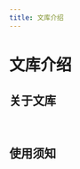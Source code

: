 ```yaml
---
title: 文库介绍
---
```


# 文库介绍

## 关于文库
<a-alert type="success" message="V文库是一个面对网络安全从业者的知识库，涉及漏洞研究，代码审计，CTF夺旗，红蓝对抗等多个安全方向，用于解决安全信息不聚合，安全资料不易找的难题。帮助网络安全从业者共同构建安全的互联网，快速验证并及时修复相关漏洞，为甲方等提出安全建设意见。" description="" showIcon>
</a-alert>
<br/>

## 使用须知

<template>
  <a-steps :current="1" status="error">
    <a-step title="获取授权" description="不允许未授权使用" />
    <a-step title="遵循使用须知" description="不遵循即刻退出" />
    <a-step title="使用文库" description="探索知识库" />
  </a-steps>
</template>
<br/>
<a-alert type="error" message="警告" description="由于传播、利用此文所提供的信息而造成的任何直接或者间接的后果及损失，均由使用者本人负责，文章作者不为此承担任何责任。文库内容中部分攻防技巧等只允许在目标授权的情况下进行使用，大部分文章来自各大安全社区，个人博客，如有侵权请立即联系公众号进行删除。若不同意以上警告信息请立即退出使用" showIcon>
</a-alert>
<br/>